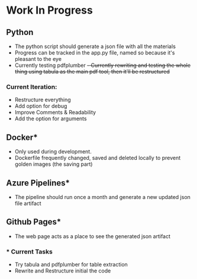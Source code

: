 # Work In Progress

## Python
- The python script should generate a json file with all the materials
- Progress can be tracked in the app.py file, named so because it's pleasant to the eye 
- Currently testing pdfplumber
~~- Currently rewriting and testing the whole thing using tabula as the main pdf tool, then it'll be restructured~~
### Current Iteration: 
  - Restructure everything 
  - Add option for debug
  - Improve Comments & Readability
  - Add the option for arguments

## Docker*
- Only used during development.
- Dockerfile frequently changed, saved and deleted locally to prevent golden images (the saving part)


## Azure Pipelines*
- The pipeline should run once a month and generate a new updated json file artifact

## Github Pages*
- The web page acts as a place to see the generated json artifact

### * Current Tasks 
- Try tabula and pdfplumber for table extraction
- Rewrite and Restructure initial the code
